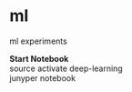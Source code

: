 # ml
ml experiments

<b>Start Notebook</b><br/>
source activate deep-learning<br/>
junyper notebook
